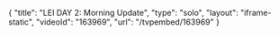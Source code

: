 {
    "title": "LEI DAY 2: Morning Update",
    "type": "solo",
    "layout": "iframe-static",
    "videoId": "163969",
    "url": "\/tvpembed\/163969"
}